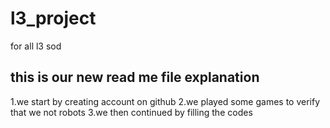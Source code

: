# l3_project
for all l3 sod
## this is  our new read me file explanation
1.we start by creating  account on github
2.we played some games to verify that we not robots
3.we then continued by filling the codes
